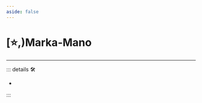 ```yaml
---
aside: false
---
```

# [⭐,)<labor>Marka</labor>-Mano

---

<!-- =================================================== -->
<!-- =================================================== -->
<!-- =================================================== -->
<!-- =================================================== -->
<!-- =================================================== -->
::: details 🛠

-

:::
